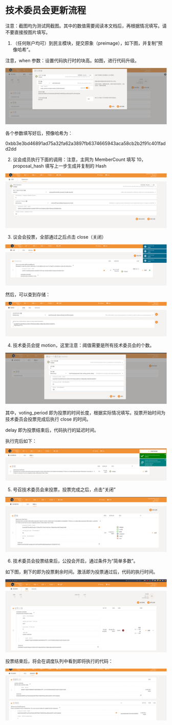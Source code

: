 # 技术委员会更新流程

注意：截图均为测试网截图。其中的数值需要阅读本文档后，再根据情况填写。请不要直接按图片填写。

1. （任何账户均可）到民主模块，提交原象（preimage），如下图，并复制”预像哈希”。

注意，when 参数：设置代码执行时的块高。如图，进行代码升级。

![image-20220127133353228](./assets/fast-track.assets/image-20220127133353228.png)

各个参数填写好后，预像哈希为：

0xbb3e3bd46891ad75a32fa62a3897fb6374665943aca58cb2b2f91c401fadd2dd

2. 议会成员执行下面的调用：注意，主网为 MemberCount 填写 10，proposal_hash 填写上一步生成并复制的 Hash

![image-20220127133432429](./assets/fast-track.assets/image-20220127133432429.png)

3. 议会会投票，全部通过之后点击 close（关闭）

![image-20220127133328151](./assets/fast-track.assets/image-20220127133328151.png)

然后，可以查到存储：

![image-20220127132638327](./assets/fast-track.assets/image-20220127132638327.png)

4. 技术委员会提 motion，这里注意：阈值需要是所有技术委员会的个数。

![image-20220127132543333](./assets/fast-track.assets/image-20220127132543333.png)

其中，voting_period 即为投票的时间长度，根据实际情况填写。投票开始时间为技术委员会投票完成后执行 close 的时间。

delay 即为投票结束后，代码执行的延迟时间。

执行完后如下：

![image-20220127132607464](./assets/fast-track.assets/image-20220127132607464.png)

5. 号召技术委员会来投票，投票完成之后，点击“关闭”

![image-20220127132439344](./assets/fast-track.assets/image-20220127132439344.png)

6. 技术委员会投票结束后，公投会开启，通过条件为“简单多数”。

如下图，剩下的即为投票剩余时间。激活即为投票通过后，代码的执行时间。

![image-20220127132418133](./assets/fast-track.assets/image-20220127132418133.png)

投票结束后，将会在调度队列中看到即将执行的代码：

![image-20220127132401086](./assets/fast-track.assets/image-20220127132401086.png)
